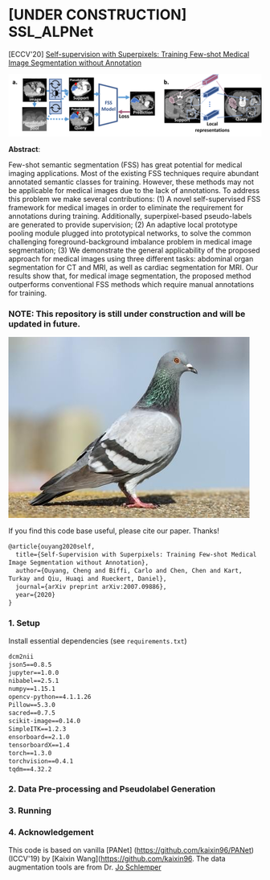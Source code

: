 # [UNDER CONSTRUCTION] SSL_ALPNet

[ECCV'20] [Self-supervision with Superpixels: Training Few-shot Medical Image Segmentation without Annotation](https://arxiv.org/abs/2007.09886v1)

![](./intro.png)

**Abstract**:

Few-shot semantic segmentation (FSS) has great potential for medical imaging applications. Most of the existing FSS techniques require abundant annotated semantic classes for training. However, these methods may not be applicable for medical images due to the lack of annotations. To address this problem we make several contributions: (1) A novel self-supervised FSS framework for medical images in order to eliminate the requirement for annotations during training. Additionally, superpixel-based pseudo-labels are generated to provide supervision; (2) An adaptive local prototype pooling module plugged into prototypical networks, to solve the common challenging foreground-background imbalance problem in medical image segmentation; (3) We demonstrate the general applicability of the proposed approach for medical images using three different tasks: abdominal organ segmentation for CT and MRI, as well as cardiac segmentation for MRI. Our results show that, for medical image segmentation, the proposed method outperforms conventional FSS methods which require manual annotations for training.

### NOTE: This repository is still under construction and will be updated in future.
![](./pigeon.jpg)

If you find this code base useful, please cite our paper. Thanks!

```
@article{ouyang2020self,
  title={Self-Supervision with Superpixels: Training Few-shot Medical Image Segmentation without Annotation},
  author={Ouyang, Cheng and Biffi, Carlo and Chen, Chen and Kart, Turkay and Qiu, Huaqi and Rueckert, Daniel},
  journal={arXiv preprint arXiv:2007.09886},
  year={2020}
}
```

### 1. Setup

Install essential dependencies (see `requirements.txt`) 

```
dcm2nii
json5==0.8.5
jupyter==1.0.0
nibabel==2.5.1
numpy==1.15.1
opencv-python==4.1.1.26
Pillow==5.3.0
sacred==0.7.5
scikit-image==0.14.0
SimpleITK==1.2.3
ensorboard==2.1.0
tensorboardX==1.4
torch==1.3.0
torchvision==0.4.1
tqdm==4.32.2
```

### 2. Data Pre-processing and Pseudolabel Generation



### 3. Running



### 4. Acknowledgement

This code is based on vanilla [PANet] (https://github.com/kaixin96/PANet)(ICCV'19) by [Kaixin Wang](https://github.com/kaixin96. The data augmentation tools are from Dr. [Jo Schlemper](https://github.com/js3611)


